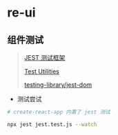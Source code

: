 # re-ui

## 组件测试

> [JEST 测试框架](https://jestjs.io/)
>
> [Test Utilities](https://zh-hans.reactjs.org/docs/test-utils.html)
>
> [testing-library/jest-dom](https://github.com/testing-library/jest-dom)

- 测试尝试

```bash
# create-react-app 内置了 jest 测试

npx jest jest.test.js --watch
```
